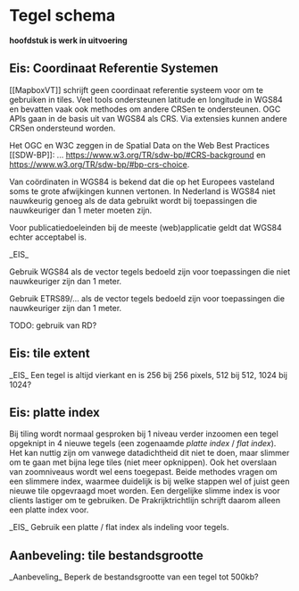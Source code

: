 # Tegel schema
**hoofdstuk is werk in uitvoering**

## Eis: Coordinaat Referentie Systemen
[[MapboxVT]] schrijft geen coordinaat referentie systeem voor om te gebruiken in tiles.
Veel tools ondersteunen latitude en longitude in WGS84 en bevatten vaak ook methodes om andere CRSen te ondersteunen. OGC APIs gaan in de basis uit van WGS84 als CRS. Via extensies kunnen andere CRSen ondersteund worden.

Het OGC en W3C zeggen in de Spatial Data on the Web Best Practices [[SDW-BP]]: ... https://www.w3.org/TR/sdw-bp/#CRS-background en https://www.w3.org/TR/sdw-bp/#bp-crs-choice.

Van coördinaten in WGS84 is bekend dat die op het Europees vasteland soms te grote afwijkingen kunnen vertonen. In Nederland is WGS84 niet nauwkeurig genoeg als de data gebruikt wordt bij toepassingen die nauwkeuriger dan 1 meter moeten zijn.

Voor publicatiedoeleinden bij de meeste (web)applicatie geldt dat WGS84 echter acceptabel is.

<div class="advisement">
_EIS_

Gebruik WGS84 als de vector tegels bedoeld zijn voor toepassingen die niet nauwkeuriger zijn dan 1 meter.

Gebruik ETRS89/... als de vector tegels bedoeld zijn voor toepassingen die nauwkeuriger zijn dan 1 meter.

</div>

TODO: gebruik van RD?

## Eis: tile extent
<div class="advisement">
_EIS_ Een tegel is altijd vierkant en is 256 bij 256 pixels, 512 bij 512, 1024 bij 1024?
</div>

## Eis: platte index
Bij tiling wordt normaal gesproken bij 1 niveau verder inzoomen een tegel opgeknipt in 4 nieuwe tegels (een zogenaamde _platte index_ / _flat index_). Het kan nuttig zijn om vanwege datadichtheid dit niet te doen, maar slimmer om te gaan met bijna lege tiles (niet meer opknippen). Ook het overslaan van zoomniveaus wordt wel eens toegepast. Beide methodes vragen om een slimmere index, waarmee duidelijk is bij welke stappen wel of juist geen nieuwe tile opgevraagd moet worden. Een dergelijke slimme index is voor clients lastiger om te gebruiken. De Prakrijktrichtlijn schrijft daarom alleen een platte index voor.

<div class="advisement">
_EIS_ Gebruik een platte / flat index als indeling voor tegels.
</div>


## Aanbeveling: tile bestandsgrootte
<div class="informative">
_Aanbeveling_ Beperk de bestandsgrootte van een tegel tot 500kb?
</div>
